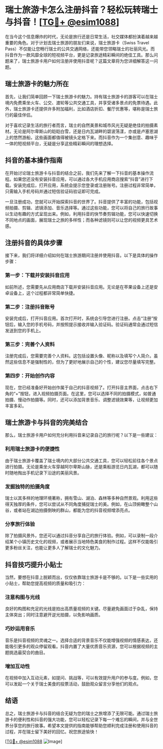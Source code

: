 # 瑞士旅游卡怎么注册抖音？轻松玩转瑞士与抖音！[[TG💪+ @esim1088](https://t.me/s/esim1088)]

在当今这个信息爆炸的时代，无论是旅行还是日常生活，社交媒体都扮演着越来越重要的角色。对于计划去瑞士旅游的朋友们来说，瑞士旅游卡（Swiss Travel Pass）不仅能让您畅行瑞士的公共交通网络，还能带您领略瑞士的壮丽风光。而抖音作为一款风靡全球的短视频平台，更是记录旅途精彩瞬间的绝佳工具。那么问题来了，瑞士旅游卡用户如何注册并使用抖音呢？这篇文章将为您详细解答这一问题。

## 瑞士旅游卡的魅力所在

首先，让我们简单回顾一下瑞士旅游卡的魅力。持有瑞士旅游卡的游客可以在瑞士境内免费乘坐火车、公交、渡轮等公共交通工具，并享受诸多景点的免票待遇。此外，瑞士旅游卡还提供许多附加福利，比如酒店折扣、餐厅优惠等，堪称是瑞士旅行的最佳伴侣。

对于喜欢记录生活的旅行者而言，瑞士的自然美景和城市风光无疑是绝佳的拍摄素材。无论是阿尔卑斯山的皑皑白雪，还是日内瓦湖畔的碧波荡漾，亦或是卢塞恩湖上的悠然游船，这些画面都值得被镜头定格下来。而抖音作为一个集创意、趣味于一体的短视频平台，无疑是分享这些精彩瞬间的理想选择。

## 抖音的基本操作指南

在开始讨论瑞士旅游卡与抖音的结合之前，我们先来了解一下抖音的基本操作流程。如果您还没有安装抖音应用，可以通过各大手机应用商店搜索“抖音”进行下载。安装完成后，打开应用，系统会提示您登录或注册账号。注册过程非常简单，只需输入手机号码并通过短信验证码验证即可完成。

一旦注册成功，您就可以开始探索抖音的世界了。抖音提供了丰富的功能，包括视频拍摄、剪辑、滤镜添加、音乐选择等。通过这些功能，您可以将自己的旅行故事以生动有趣的方式呈现出来。例如，利用抖音的快节奏剪辑功能，您可以快速切换不同地点的画面，展现瑞士之旅的多样性；而各种滤镜则可以让您的视频更具艺术感。

## 注册抖音的具体步骤

接下来，我们将详细介绍如何在瑞士旅游期间注册并使用抖音。以下是具体的操作步骤：

### 第一步：下载并安装抖音应用
如前所述，您需要先从应用商店下载并安装抖音应用。无论是在苹果设备上还是安卓设备上，这个过程都非常简单快捷。

### 第二步：注册抖音账号
安装完成后，打开抖音应用。首次打开时，系统会引导您进行注册。点击“注册”按钮后，输入您的手机号码，并按照提示接收并输入验证码。验证码通常会通过短信发送到您的手机上。

### 第三步：完善个人资料
注册完成后，您需要完善个人资料。这包括设置头像、昵称以及填写个人简介。虽然这些信息不是强制性的，但为了更好地展示自己的个性，建议您尽量填写完整。

### 第四步：开始创作内容
现在，您已经准备好开始创作属于自己的抖音视频了。打开抖音主界面，点击右下角的“+”按钮，进入视频拍摄页面。在这里，您可以选择不同的拍摄模式，如普通拍摄、慢动作拍摄等。同时，还可以添加背景音乐、调整滤镜效果等，让视频更加丰富多彩。

## 瑞士旅游卡与抖音的完美结合

那么，瑞士旅游卡用户如何充分利用抖音来记录自己的旅行呢？以下是一些建议：

### 利用瑞士旅游卡的便捷性
由于瑞士旅游卡覆盖了瑞士境内的大部分公共交通工具，您可以轻松前往各个景点进行拍摄。无论是乘坐火车穿越阿尔卑斯山脉，还是乘船游览日内瓦湖，都可以随时随地掏出手机记录下沿途的美丽风景。

### 发掘独特的拍摄角度
瑞士以其多样的地理环境著称，拥有雪山、湖泊、森林等多种自然景观。利用这些得天独厚的条件，您可以尝试从不同角度捕捉瑞士的美。例如，在山顶俯瞰整个山谷，或者站在湖边拍摄倒映的群山，都能为您的抖音视频增添亮点。

### 分享旅行体验
除了拍摄风景外，您还可以通过抖音分享自己的旅行体验。例如，可以录制一段介绍某个小镇历史文化的视频，或者展示当地特色美食的制作过程。这样不仅能吸引更多粉丝关注，也能让更多人了解瑞士的文化魅力。

## 抖音技巧提升小贴士

当然，要想在抖音上脱颖而出，仅仅依靠瑞士旅游卡是不够的。以下是一些实用的小贴士，帮助您提高视频的质量和吸引力：

### 注意构图与光线
良好的构图和充足的光线是拍出高质量视频的关键。尽量避免画面过于杂乱，保持主体突出；同时注意避开逆光拍摄，以免影响画质。

### 巧妙运用音乐
音乐是抖音视频的灵魂之一。选择合适的背景音乐不仅能增强视频的情感表达，还能吸引更多的观众停留观看。抖音内置了大量优质音乐资源，您可以根据视频的主题挑选最契合的曲目。

### 增加互动性
在视频中加入互动元素，如提问、挑战等，可以有效提升用户的参与度。例如，您可以发起一个关于瑞士美食的投票活动，鼓励观众留言分享他们的观点。

## 结语

总之，瑞士旅游卡与抖音的结合无疑为您的瑞士之旅增添了无限可能。通过瑞士旅游卡的便利性和抖音的强大功能，您可以轻松记录下每一个难忘的瞬间，并与全世界分享您的旅行故事。希望本文提供的指南能够帮助您顺利完成注册和使用抖音的过程，并在瑞士留下美好的回忆。祝您旅途愉快！

[[TG💪+ @esim1088](https://t.me/s/esim1088) ![Image](https://i.postimg.cc/4NQfJmqS/Snipaste-2025-05-13-00-14-12.png)]